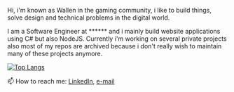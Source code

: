 Hi, i'm known as Wallen in the gaming community, i like to build things, solve design and technical problems in the digital world. 

I am a Software Engineer at ****** and i mainly build website applications using C# but also NodeJS.
Currently i'm working on several private projects also most of my repos are archived because i don't really wish to maintain many of these projects anymore.

[![Top Langs](https://github-readme-stats.vercel.app/api/top-langs/?username=fedfomin&layout=compact&langs_count=8&theme=calm&hide=HTML,Gnuplot)](https://github.com/anuraghazra/github-readme-stats)

📫 How to reach me: [LinkedIn](https://www.linkedin.com/in/fedir-fomin), [e-mail](mailto:fedfomin99@gmail.com)
